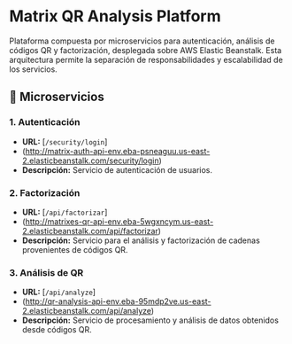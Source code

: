 # Matrix QR Analysis Platform

Plataforma compuesta por microservicios para autenticación, análisis de códigos QR y factorización, desplegada sobre AWS Elastic Beanstalk. Esta arquitectura permite la separación de responsabilidades y escalabilidad de los servicios.

## 🧩 Microservicios

### 1. Autenticación

- **URL:** [`/security/login`]
- (http://matrix-auth-api-env.eba-psneaguu.us-east-2.elasticbeanstalk.com/security/login)
- **Descripción:** Servicio de autenticación de usuarios.

### 2. Factorización

- **URL:** [`/api/factorizar`]
- (http://matrixes-qr-api-env.eba-5wgxncym.us-east-2.elasticbeanstalk.com/api/factorizar)
- **Descripción:** Servicio para el análisis y factorización de cadenas provenientes de códigos QR.

### 3. Análisis de QR

- **URL:** [`/api/analyze`]
- (http://qr-analysis-api-env.eba-95mdp2ve.us-east-2.elasticbeanstalk.com/api/analyze)
- **Descripción:** Servicio de procesamiento y análisis de datos obtenidos desde códigos QR.

